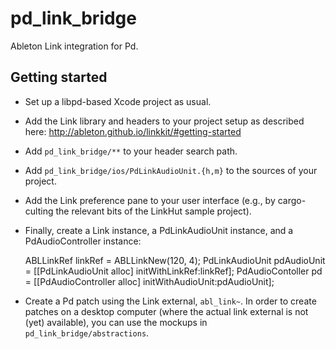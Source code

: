 # pd_link_bridge
Ableton Link integration for Pd.

## Getting started

* Set up a libpd-based Xcode project as usual.
* Add the Link library and headers to your project setup as described here: http://ableton.github.io/linkkit/#getting-started
* Add `pd_link_bridge/**` to your header search path.
* Add `pd_link_bridge/ios/PdLinkAudioUnit.{h,m}` to the sources of your project.
* Add the Link preference pane to your user interface (e.g., by cargo-culting the relevant bits of the LinkHut sample project).
* Finally, create a Link instance, a PdLinkAudioUnit instance, and a PdAudioController instance:

	ABLLinkRef linkRef = ABLLinkNew(120, 4);
	PdLinkAudioUnit pdAudioUnit = [[PdLinkAudioUnit alloc] initWithLinkRef:linkRef];
	PdAudioContoller pd = [[PdAudioController alloc] initWithAudioUnit:pdAudioUnit];

* Create a Pd patch using the Link external, `abl_link~`. In order to create patches on a desktop computer (where the actual link external is not (yet) available), you can use the mockups in `pd_link_bridge/abstractions`.

